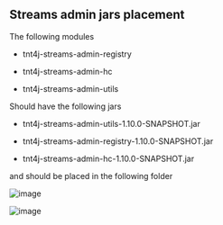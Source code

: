 ## Streams admin jars placement

The following modules

- tnt4j-streams-admin-registry

- tnt4j-streams-admin-hc

- tnt4j-streams-admin-utils

Should have the following jars

- tnt4j-streams-admin-utils-1.10.0-SNAPSHOT.jar

- tnt4j-streams-admin-registry-1.10.0-SNAPSHOT.jar

- tnt4j-streams-admin-hc-1.10.0-SNAPSHOT.jar

and should be placed in the following folder

![image](../screenshots/deploymentPackage/pointerToLib.png)

![image](../screenshots/deploymentPackage/pointersToJars.png)  

